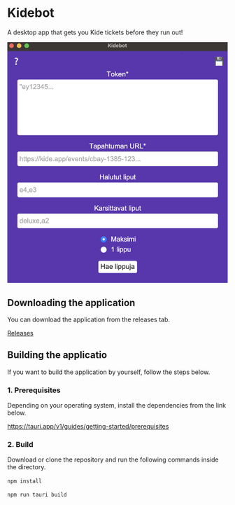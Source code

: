 # Kidebot

A desktop app that gets you Kide tickets before they run out!

![Pictures of the UI](public/interface.png 'Kidebot')

## Downloading the application

You can download the application from the releases tab.

[Releases](https://github.com/ninosalonen/kidebot/releases/)

## Building the applicatio

If you want to build the application by yourself, follow the steps below.

### 1. Prerequisites

Depending on your operating system, install the dependencies from the link below.

https://tauri.app/v1/guides/getting-started/prerequisites

### 2. Build

Download or clone the repository and run the following commands inside the directory.

`npm install`

`npm run tauri build`
